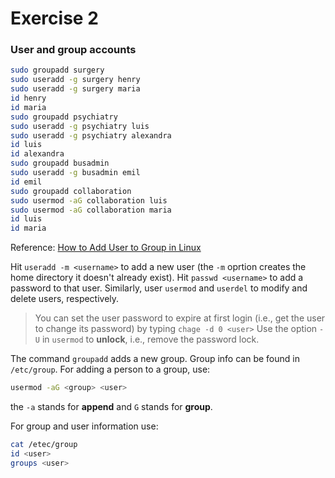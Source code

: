# Exercise 2

### User and group accounts
```sh
sudo groupadd surgery
sudo useradd -g surgery henry
sudo useradd -g surgery maria
id henry
id maria
sudo groupadd psychiatry
sudo useradd -g psychiatry luis
sudo useradd -g psychiatry alexandra
id luis
id alexandra
sudo groupadd busadmin
sudo useradd -g busadmin emil
id emil
sudo groupadd collaboration
sudo usermod -aG collaboration luis
sudo usermod -aG collaboration maria
id luis
id maria
```
Reference: [How to Add User to Group in Linux](https://linuxize.com/post/how-to-add-user-to-group-in-linux/)

Hit `useradd -m <username>` to add a new user (the `-m` oprtion creates the home directory it doesn't already exist). Hit `passwd <username>` to add a password to that user. Similarly, user `usermod` and `userdel` to modify and delete users, respectively.

> You can set the user password to expire at first login (i.e., get the user to change its password) by typing `chage -d 0 <user>`
> Use the option `-U` in `usermod` to **unlock**, i.e., remove the password lock.

The command `groupadd` adds a new group. Group info can be found in `/etc/group`. For adding a person to a group, use:
```sh
usermod -aG <group> <user>
```
the `-a` stands for **append** and `G` stands for **group**.

For group and user information use:
```sh
cat /etec/group
id <user>
groups <user>
```